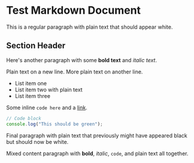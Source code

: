 # Test Markdown Document

This is a regular paragraph with plain text that should appear white.

## Section Header

Here's another paragraph with some **bold text** and *italic text*.

Plain text on a new line.
More plain text on another line.

- List item one
- List item two with plain text
- List item three

Some inline `code here` and a [link](https://example.com).

```javascript
// Code block
console.log("This should be green");
```

Final paragraph with plain text that previously might have appeared black but should now be white.

Mixed content paragraph with **bold**, *italic*, `code`, and plain text all together. 